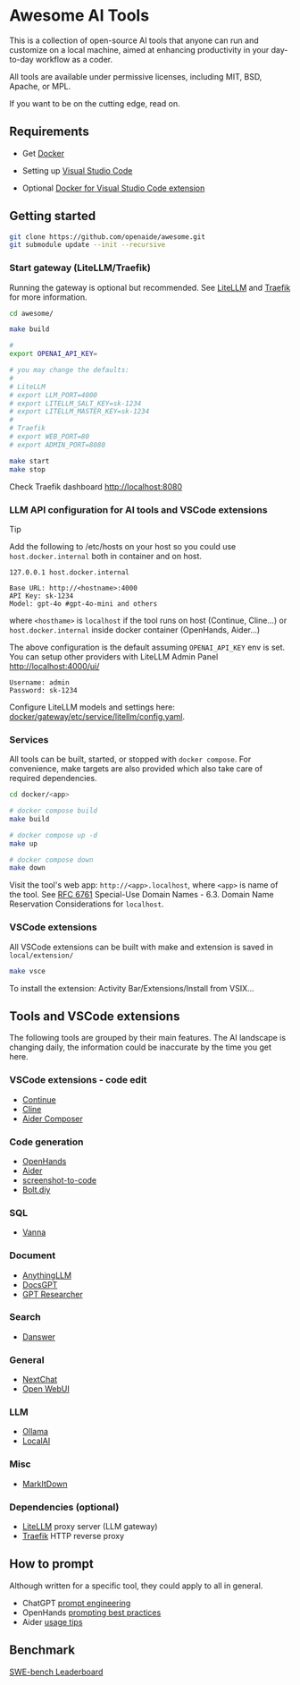 # Awesome AI Tools

This is a collection of open-source AI tools that anyone can run and customize on a local machine, aimed at enhancing productivity in your day-to-day workflow as a coder.

All tools are available under permissive licenses, including MIT, BSD, Apache, or MPL.

If you want to be on the cutting edge, read on.

## Requirements

* Get [Docker](https://docs.docker.com/get-started/get-docker/)

* Setting up [Visual Studio Code](https://code.visualstudio.com/docs/setup/setup-overview)

* Optional [Docker for Visual Studio Code extension](https://marketplace.visualstudio.com/items?itemName=ms-azuretools.vscode-docker)

## Getting started

```bash
git clone https://github.com/openaide/awesome.git
git submodule update --init --recursive
```

### Start gateway (LiteLLM/Traefik)

Running the gateway is optional but recommended. See [LiteLLM](https://docs.litellm.ai/docs/simple_proxy) and [Traefik](https://doc.traefik.io/traefik/) for more information.

```bash
cd awesome/

make build

#
export OPENAI_API_KEY=

# you may change the defaults:
#
# LiteLLM
# export LLM_PORT=4000
# export LITELLM_SALT_KEY=sk-1234
# export LITELLM_MASTER_KEY=sk-1234
#
# Traefik
# export WEB_PORT=80
# export ADMIN_PORT=8080

make start
make stop
```

Check Traefik dashboard [http://localhost:8080](http://localhost:8080)

### LLM API configuration for AI tools and VSCode extensions

> [!TIP]
>
> Add the following to /etc/hosts on your host so you could use `host.docker.internal` both in container and on host.
>
>`127.0.0.1 host.docker.internal`
>

```text
Base URL: http://<hostname>:4000
API Key: sk-1234
Model: gpt-4o #gpt-4o-mini and others
```

where `<hosthame>` is `localhost` if the tool runs on host (Continue, Cline...) or `host.docker.internal` inside docker container (OpenHands, Aider...)

The above configuration is the default assuming `OPENAI_API_KEY` env is set.
You can setup other providers with LiteLLM Admin Panel [http://localhost:4000/ui/](http://localhost:4000/ui/)

```text
Username: admin
Password: sk-1234
```

Configure LiteLLM models and settings here: [docker/gateway/etc/service/litellm/config.yaml](docker/gateway/etc/service/litellm/config.yaml).

### Services

All tools can be built, started, or stopped with `docker compose`. For convenience, make targets are also provided which also take care of required dependencies.

```bash
cd docker/<app>

# docker compose build
make build

# docker compose up -d
make up

# docker compose down
make down
```

Visit the tool's web app: `http://<app>.localhost`, where `<app>` is name of the tool.
See [RFC 6761](https://www.rfc-editor.org/rfc/rfc6761) Special-Use Domain Names - 6.3.  Domain Name Reservation Considerations for `localhost`.

### VSCode extensions

All VSCode extensions can be built with make and extension is saved in `local/extension/`

```bash
make vsce
```

To install the extension: Activity Bar/Extensions/Install from VSIX...

## Tools and VSCode extensions

The following tools are grouped by their main features. The AI landscape is changing daily, the information could be inaccurate by the time you get here.

### VSCode extensions - code edit

* [Continue](https://github.com/continuedev/continue)
* [Cline](https://github.com/cline/cline.git)
* [Aider Composer](https://github.com/lee88688/aider-composer.git)

### Code generation

* [OpenHands](https://docs.all-hands.dev/)
* [Aider](docker/aider/READEME.md)
* [screenshot-to-code](docker/screenshot-to-code/REAMDE.md)
* [Bolt.diy](docker/bolt.diy/README.md)

### SQL

* [Vanna](docker/vanna/README.md)

### Document

* [AnythingLLM](https://docs.anythingllm.com/)
* [DocsGPT](https://docs.docsgpt.cloud/)
* [GPT Researcher](docker/gpt-researcher/README.md)

### Search

* [Danswer](docker/danswer/README.md)

### General

* [NextChat](https://github.com/ChatGPTNextWeb/ChatGPT-Next-Web)
* [Open WebUI](https://docs.openwebui.com/)

### LLM

* [Ollama](https://github.com/ollama/ollama?tab=readme-ov-file)
* [LocalAI](https://github.com/mudler/LocalAI?tab=readme-ov-file)

### Misc

* [MarkItDown](https://github.com/microsoft/markitdown)

### Dependencies (optional)

* [LiteLLM](https://github.com/BerriAI/litellm) proxy server (LLM gateway)
* [Traefik](https://github.com/traefik/traefik/) HTTP reverse proxy

## How to prompt

Although written for a specific tool, they could apply to all in general.

* ChatGPT [prompt engineering](https://platform.openai.com/docs/guides/prompt-engineering)
* OpenHands [prompting best practices](https://docs.all-hands.dev/modules/usage/prompting-best-practices)
* Aider [usage tips](https://aider.chat/docs/usage/tips.html)

## Benchmark

[SWE-bench Leaderboard](https://www.swebench.com/)